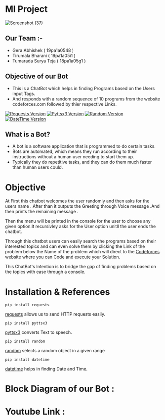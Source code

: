# Ml Project
![Screenshot (37)](https://user-images.githubusercontent.com/72602927/96442723-352c8000-1229-11eb-85c7-b68ecef1c811.png)
## Our Team :-
 * Gera Abhishek ( 19pa1a0548 )
 * Tirumala Bharani ( 19pa1a05i1 )
 * Tumarada Surya Teja ( 18pa1a05g1 )

## Objective of our Bot
 * This is a ChatBot which helps in finding Programs based on the Users input Tags.
 * And responds with a random sequence of 10 programs from the website codeforces.com followed by thier respective Links.

[![Requests Version](https://img.shields.io/badge/requests-2.24.0-orange)](https://pypi.org/project/requests/)
[![Pyttsx3 Version](https://img.shields.io/badge/pyttsx3-2.90-green)](https://pypi.org/project/pyttsx3/)
[![Random Version](https://img.shields.io/badge/random-1.0.1-blue)](https://pypi.org/project/random2/)
[![DateTime Version](https://img.shields.io/badge/datetime-4.3-red)](https://pypi.org/project/datetime/)

## What is a Bot?
 * A bot is a software application that is programmed to do certain tasks.
 * Bots are automated, which means they run according to their instructions without a human user needing to start them up.
 * Typically they do repetitive tasks, and they can do them much faster than human users could.

# Objective

At First this chatbot welcomes the user randomly and then asks for the users name . After than it outputs the Greeting through Voice message .And then prints the remaining message .

Then the menu will be printed in the console for the user to choose any given option.It recursivley asks for the User option unitll the user ends the chatbot.
	
Through this chatbot users can easily search the programs based on their interested topics and can even solve them by clicking the Link of the problem below the Name of the problem which will direct to the [Codeforces](codeforces.com) website where you can Code and execute  your Solution.

This ChatBot's Intention is to bridge the gap of finding problems based on the topics with ease through a console.

# Installation & References
	
	pip install requests
[requests](https://pypi.org/project/requests/) allows us to send HTTP requests easily.
		
	pip install pyttsx3
[pyttsx3](https://pypi.org/project/pyttsx3/) converts Text to speech.
		
	pip install random
[random](https://pypi.org/project/random/) selects a random object in a given range
		
	pip install datetime
[datetime](https://pypi.org/project/datetime/) helps in finding Date and Time. 

# Block Diagram of our Bot :

# Youtube Link :

